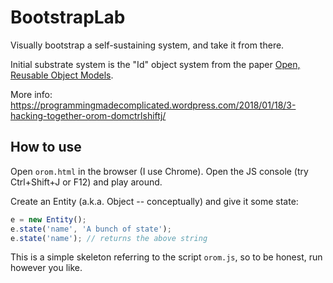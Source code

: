 # BootstrapLab
Visually bootstrap a self-sustaining system, and take it from there.

Initial substrate system is the "Id" object system from the paper [Open, Reusable Object Models](www.vpri.org/pdf/tr2006003a_objmod.pdf).

More info: https://programmingmadecomplicated.wordpress.com/2018/01/18/3-hacking-together-orom-domctrlshiftj/

## How to use
Open `orom.html` in the browser (I use Chrome). Open the JS console (try Ctrl+Shift+J or F12) and play around.

Create an Entity (a.k.a. Object -- conceptually) and give it some state:

```javascript
e = new Entity();
e.state('name', 'A bunch of state');
e.state('name'); // returns the above string
```

This is a simple skeleton referring to the script `orom.js`, so to be honest, run however you like.
